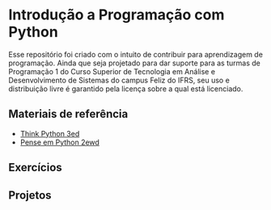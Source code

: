 # Introdução a Programação com Python

Esse repositório foi criado com o intuito de contribuir para aprendizagem de programação. Ainda que seja projetado para dar suporte para as turmas de Programação 1 do Curso Superior de Tecnologia em Análise e Desenvolvimento de Sistemas do campus Feliz do IFRS, seu uso e distribuição livre é garantido pela licença sobre a qual está licenciado.

## Materiais de referência
* [Think Python 3ed](https://allendowney.github.io/ThinkPython/index.html#)
* [Pense em Python 2ewd](https://penseallen.github.io/PensePython2e/)
## Exercícios

## Projetos
